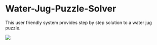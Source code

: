 # Water-Jug-Puzzle-Solver
This user friendly system provides step by step solution to a water jug puzzle.

<img src="http://i.imgur.com/nPkVRHL.png">
